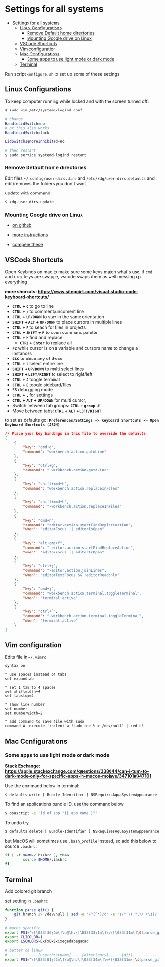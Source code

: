 # Settings for all systems
* [Settings for all systems](#settings-for-all-systems)
  * [Linux Configurations](#linux-configurations)
    * [Remove Default home directories](#remove-default-home-directories)
    * [Mounting Google drive on Linux](#mounting-google-drive-on-linux)
  * [VSCode Shortcuts](#vscode-shortcuts)
  * [Vim configuration](#vim-configuration)
  * [Mac Configurations](#mac-configurations)
    * [Some apps to use light mode or dark mode](#some-apps-to-use-light-mode-or-dark-mode)
  * [Terminal](#terminal)

Run script `configure.sh` to set up some of these settings

## Linux Configurations

To keep computer running while locked and with the screen turned off:
```sh
$ sudo vim /etc/systemd/logind.conf

# change
HandleLidSwitch=no 
# or this also works
HandleLidSwitch=lock

LidSwitchIgnoreInhibited=no

# then restart
$ sudo service systemd-logind restart
```

### Remove Default home directories
Edit files `~/.config/user-dirs.dirs` and `/etc/xdg/user-dirs.defaults` and edit/removes the folders you don't want

update with command:
```sh
$ xdg-user-dirs-update
```

### Mounting Google drive on Linux

- [on github](https://github.com/astrada/google*drive*ocamlfuse)

- [more instructions](https://linuxhint.com/mount_google_drive_linux_mint/)

- [compere these](https://ostechnix.com/how*to*mount*google*drive*locally*as*virtual*file*system*in*linux/)




## VSCode Shortcuts

Open Keybinds on mac to make sure some keys match what's use. if `cmd` and `CTRL` keys are swappe, vscode swaps them as well messing up everything

**more shorcuts: <https://www.sitepoint.com/visual-studio-code-keyboard-shortcuts/>**

- **`CTRL` + `G`** to go to line
- **`CTRL` + `/`** to comment/uncoment line
- **`CTRL` + `UP/DOWN`** to stay in the same orientation
- **`SHIFT` + `ALT` + `UP/DOWN`** to place cursors in multiple lines
- **`CTRL` + `P`** to seach for files in projects
- **`CTRL` + `SHIFT` + `P`** to open command palette
- **`CTRL` + `H`** find and replace
    - **`CTRL` + `Enter`** to replace all
- **`F2`**  while cursor is on a variable and cursors name to change all instances
- **`ESC`** to close any of these
- **`CTRL` + `L`** select entire line
- **`SHIFT` + `UP/DOWN`** to multi select lines
- **`SHIFT` + `LEFT/RIGHT`** to select to right/left
- **`CTRL` + `J`** toogle terminal
- **`CTRL` + `B`** toogle sidebard/files
- **`F5`** debugging mode
- **`CTRL` + `,`** for settings
- **`CTRL` + `ALT` + `UP/DOWN`** for multi cursor,
- Switch between tab groups: **`CTRL` + `group #`**
- Move between tabs: **`CTRL` + `ALT` +`LEFT/RIGHT`**

to set as defaults go: **`Preferences/Settings -> Keyboard Shortcuts -> Open Keyboard Shortcuts (JSON)`**
```json
// Place your key bindings in this file to override the defaults
[
    {
        "key": "cmd+g",
        "command": "workbench.action.gotoLine"
    },
    {
        "key": "ctrl+g",
        "command": "-workbench.action.gotoLine"
    },
    {
        "key": "shift+cmd+h",
        "command": "workbench.action.replaceInFiles"
    },
    {
        "key": "shift+cmd+h",
        "command": "-workbench.action.replaceInFiles"
    },
    {
        "key": "cmd+h",
        "command": "editor.action.startFindReplaceAction",
        "when": "editorFocus || editorIsOpen"
    },
    {
        "key": "alt+cmd+f",
        "command": "-editor.action.startFindReplaceAction",
        "when": "editorFocus || editorIsOpen"
    },
    {
        "key": "ctrl+j",
        "command": "-editor.action.joinLines",
        "when": "editorTextFocus && !editorReadonly"
    },
    {
        "key": "cmd+j",
        "command": "workbench.action.terminal.toggleTerminal",
        "when": "terminal.active"
    },
    {
        "key": "ctrl+`",
        "command": "-workbench.action.terminal.toggleTerminal",
        "when": "terminal.active"
    }
]
```

## Vim configuration
Edits file in `~/.vimrc`
```vim
syntax on

" use spaces instead of tabs
set expandtab

" set 1 tab to 4 spaces
set shiftwidth=4
set tabstop=4

" show line number
set number
set numberwidth=2

" add command to save file with sudo
command W :execute ':silent w !sudo tee % > /dev/null' | :edit!
```


## Mac Configurations

### Some apps to use light mode or dark mode
**Stack Exchange: <https://apple.stackexchange.com/questions/338044/can-i-turn-to-dark-mode-only-for-specific-apps-in-macos-mojave/347101#347101>**

Use the command below in terminal:
```sh
$ defaults write [ Bundle-Identifier ] NSRequiresAquaSystemAppearance -bool yes
```
To find an applications bundle ID, use the command below
```sh
$ osascript -e 'id of app "i[ app name ]"'
```

To undo try:
```sh
$ defaults delete [ Bundle-Identifier ] NSRequiresAquaSystemAppearance
```

but MacOS will sometimes use `.bash_profile` instead, so add this below to source `.bashrc`:
```sh
if [ -f $HOME/.bashrc ]; then
        source $HOME/.bashrc
fi
```



## Terminal
Add colored git branch

set setting in `.bashrc`

```sh
function parse_git() {
    git branch 2> /dev/null | sed -e '/^[^*]/d' -e 's/* \(.*\)/ (\1)/'
}

# macos specific
export PS1="\[\033[36;1m\]\u@\h:\[\033[33;1m\]\w\[\033[31m\]\$(parse_git) \[\033[m\]\$ "
export CLICOLOR=1
export LSCOLORS=ExFxBxDxCxegedabagacad

# better on linux
# .............[user:hostname].....[directoory]......[git]....................[$]
export PS1="\[\033[01;32m\]\u@\h:\[\033[34m\]\w\[\033[31m\]\$(parse_git) \[\033[m\]\$ "
```
